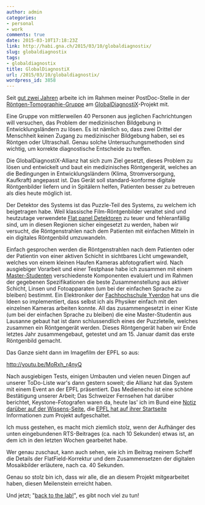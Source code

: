 ```yaml
---
author: admin
categories:
- personal
- work
comments: true
date: 2015-03-10T17:18:23Z
link: http://habi.gna.ch/2015/03/10/globaldiagnostix/
slug: globaldiagnostix
tags:
- globaldiagnostix
title: GlobalDiagnostiX
url: /2015/03/10/globaldiagnostix/
wordpress_id: 3858
---
```


Seit [gut zwei Jahren](https://github.com/habi/GlobalDiagnostiX/commits/master) arbeite ich im Rahmen meiner PostDoc-Stelle in der [Röntgen-Tomographie-Gruppe](http://www.psi.ch/lsb-tomography/) am [GlobalDiagnostiX](http://globaldiagnostix.org)-Projekt mit.

Eine Gruppe von mittlerweilen 40 Personen aus jeglichen Fachrichtungen will versuchen, das Problem der medizinischen Bildgebung in Entwicklungsländern zu lösen. Es ist nämlich so, dass zwei Drittel der Menschheit keinen Zugang zu medizinischer Bildgebung haben, sei es Röntgen oder Ultraschall. Genau solche Untersuchungsmethoden sind wichtig, um korrekte diagnostische Entscheide zu treffen.

Die GlobalDiagnostiX-Allianz hat sich zum Ziel gesetzt, dieses Problem zu lösen und entwickelt und baut ein medizinisches Röntgengerät, welches an die Bedingungen in Entwicklungsländern (Klima, Stromversorgung, Kaufkraft) angepasst ist. Das Gerät soll standard-konforme digitale Röntgenbilder liefern und in Spitälern helfen, Patienten besser zu betreuen als dies heute möglich ist.

Der Detektor des Systems ist das Puzzle-Teil des Systems, zu welchem ich beigetragen habe. Weil klassische Film-Röntgenbilder veraltet sind und heutzutage verwendete [Flat panel Detektoren](http://enwp.org/Flat_panel_detector) zu teuer und fehleranfällig sind, um in diesen Regionen sicher eingesetzt zu werden, haben wir versucht, die Röntgenstrahlen nach dem Patienten mit einfachen Mitteln in ein digitales Röntgenbild umzuwandeln.

Einfach gesprochen werden die Röntgenstrahlen nach dem Patienten oder der Patientin von einer aktiven Schicht in sichtbares Licht umgewandelt, welches von einem kleinen Haufen Kameras abfotografiert wird. Nach ausgiebiger Vorarbeit und einer Testphase habe ich zusammen mit einem [Master-Studenten](http://www.ti.bfh.ch/en/weiterbildung/weiterbildungsangebote/mas/medizintechnik.html) verschiedenste Komponenten evaluiert und im Rahmen der gegebenen Spezifikationen die beste Zusammenstellung aus aktiver Schicht, Linsen und Fotoapparaten (um bei der einfachen Sprache zu bleiben) bestimmt. Ein Elektroniker der [Fachhochschule Yverdon](http://www.iai.heig-vd.ch/) hat uns die Ideen so implementiert, dass selbst ich als Physiker einfach mit den einzelnen Kameras arbeiten konnte. All das zusammengesetzt in einer Kiste (um bei der einfachen Sprache zu bleiben) die eine Master-Studentin aus Lausanne gebaut hat ist dann schlussendlich eines der Puzzleteile, welches zusammen ein Röntgengerät werden. Dieses Röntgengerät haben wir Ende letztes Jahr zusammengebaut, getestet und am 15. Januar damit das erste Röntgenbild gemacht.

Das Ganze sieht dann im Imagefilm der EPFL so aus:

http://youtu.be/MoRxh_r4nyQ

Nach ausgiebigen Tests, einigen Umbauten und vielen neuen Dingen auf unserer ToDo-Liste war's dann gestern soweit; die Allianz hat das System mit einem Event an der EPFL präsentiert. Das Medienecho ist eine schöne Bestätigung unserer Arbeit; Das Schweizer Fernsehen hat darüber berichtet, Keystone-Fotografen waren da, heute las' ich im Bund eine [Notiz darüber auf der Wissens-Seite](https://www.evernote.com/shard/s2/sh/b63f9654-dbd8-47e6-814d-cf94f458c6e4/71ec14d34d27134bb54751d50e5199f7), die [EPFL hat auf ihrer Startseite](http://actu.epfl.ch/news/finally-x-ray-imaging-within-the-reach-of-developi/) Informationen zum Projekt aufgeschaltet.

Ich muss gestehen, es macht mich ziemlich stolz, wenn der Aufhänger des unten eingebundenen RTS-Beitrages (ca. nach 10 Sekunden) etwas ist, an dem ich in den letzten Wochen gearbeitet habe.



Wer genau zuschaut, kann auch sehen, wie ich im Beitrag meinem Scheff die Details der FlatField-Korrektur und dem Zusammensetzen der digitalen Mosaikbilder erläutere, nach ca. 40 Sekunden.

Genau so stolz bin ich, dass wir alle, die an diesem Projekt mitgearbeitet haben, diesen Meilenstein erreicht haben.

Und jetzt; "[back to the lab!](https://www.youtube.com/watch?v=aCV0pHjtxes)", es gibt noch viel zu tun!

